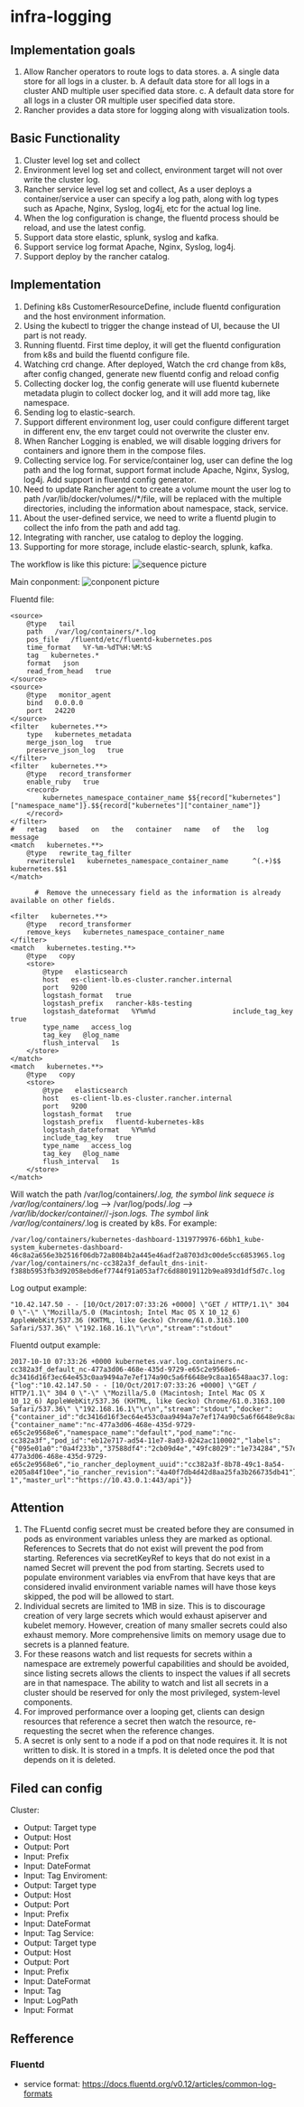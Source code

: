 # infra-logging

## Implementation goals

1. Allow Rancher operators to route logs to data stores.
  a. A single data store for all logs in a cluster.
  b. A default data store for all logs in a cluster AND multiple user specified data store.
  c. A default data store for all logs in a cluster OR multiple user specified data store.
2. Rancher provides a data store for logging along with visualization tools.

## Basic Functionality
1. Cluster level log set and collect
2. Environment level log set and collect, environment target will not over write the cluster log.
3. Rancher service level log set and collect, As a user deploys a container/service a user can specify a log path, along with log types such as Apache, Nginx, Syslog, log4j, etc for the actual log line.
4. When the log configuration is change, the fluentd process should be reload, and use the latest config.
5. Support data store elastic, splunk, syslog and kafka. 
6. Support service log format  Apache, Nginx, Syslog, log4j.
7. Support deploy by the rancher catalog.

## Implementation
1. Defining k8s CustomerResourceDefine, include fluentd configuration and the host environment information.
2. Using the kubectl to trigger the change instead of UI, because the UI part is not ready.
3. Running fluentd. First time deploy, it will get the fluentd configuration from k8s and build the fluentd configure file.
4. Watching crd change. After deployed, Watch the crd change from k8s, after config changed, generate new fluentd config and reload config
5. Collecting docker log, the config generate will use fluentd kubernete metadata plugin to collect docker log, and it will add more tag, like namespace.
6. Sending log to elastic-search.
7. Support different environment log, user could configure different target in different env, the env target could not overwrite the cluster env.
8. When Rancher Logging is enabled, we will disable logging drivers for containers and ignore them in the compose files.
9. Collecting service log. For service/container log, user can define the log path and the log format, support format include Apache, Nginx, Syslog, log4j.  Add support in fluentd config generator.
10. Need to update Rancher agent to create a volume mount the user log to path  /var/lib/docker/volumes/<name>/*/file, <name> will be replaced with the multiple directories, including the information about namespace, stack, service. 
11. About the user-defined service, we need to write a fluentd plugin to collect the info from the path and add tag.
12. Integrating with rancher, use catalog to deploy the logging.
13. Supporting for more storage, include elastic-search, splunk, kafka.

The workflow is like this picture:
![sequence picture](https://www.draw.io/?lightbox=1&highlight=FFFFFF&edit=_blank&layers=1&nav=1&title=logging_sequence.xml#Uhttps%3A%2F%2Fraw.githubusercontent.com%2Faiwantaozi%2Fdraw%2Fmaster%2Flogging_sequence.xml)

Main conponment:
![conponent picture](https://www.draw.io/?lightbox=1&highlight=0000ff&edit=_blank&layers=1&nav=1&title=logging_conponent.xml#Uhttps%3A%2F%2Fraw.githubusercontent.com%2Faiwantaozi%2Fdraw%2Fmaster%2Flogging_conponent.xml)

Fluentd file:

```
<source>
	@type   tail
	path   /var/log/containers/*.log
	pos_file   /fluentd/etc/fluentd-kubernetes.pos
	time_format   %Y-%m-%dT%H:%M:%S
	tag   kubernetes.*
	format   json
	read_from_head   true
</source>
<source>
	@type   monitor_agent
	bind   0.0.0.0
	port   24220
</source>
<filter   kubernetes.**>
	type   kubernetes_metadata
	merge_json_log   true
	preserve_json_log   true
</filter>
<filter   kubernetes.**>
    @type   record_transformer
    enable_ruby   true
    <record>
        kubernetes_namespace_container_name $${record["kubernetes"]["namespace_name"]}.$${record["kubernetes"]["container_name"]}       
    </record>
</filter>
#   retag   based   on   the   container   name   of   the   log   message
<match   kubernetes.**>
	@type   rewrite_tag_filter
	rewriterule1   kubernetes_namespace_container_name      ^(.+)$$   kubernetes.$$1
</match>

      #  Remove the unnecessary field as the information is already available on other fields.
      
<filter   kubernetes.**>
    @type   record_transformer
    remove_keys   kubernetes_namespace_container_name
</filter>
<match   kubernetes.testing.**>
    @type   copy
    <store>
        @type   elasticsearch
        host   es-client-lb.es-cluster.rancher.internal
        port   9200
        logstash_format   true
        logstash_prefix   rancher-k8s-testing
        logstash_dateformat   %Y%m%d                   include_tag_key   true
        type_name   access_log
        tag_key   @log_name
        flush_interval   1s
    </store>
</match>
<match   kubernetes.**>             
    @type   copy                 
    <store>
        @type   elasticsearch
        host   es-client-lb.es-cluster.rancher.internal                 
        port   9200
        logstash_format   true
        logstash_prefix   fluentd-kubernetes-k8s
        logstash_dateformat   %Y%m%d
        include_tag_key   true
        type_name   access_log
        tag_key   @log_name
        flush_interval   1s
    </store> 
</match>

```

Will watch the path /var/log/containers/*.log, the symbol link sequece is /var/log/containers/*.log --> /var/log/pods/*.log --> /var/lib/docker/container/*/*-json.logs. The symbol link /var/log/containers/*.log is 
created by k8s. For example:

```
/var/log/containers/kubernetes-dashboard-1319779976-66bh1_kube-system_kubernetes-dashboard-46c8a2a656e3b2516f06db72a8084b2a445e46adf2a8703d3c00de5cc6853965.log
/var/log/containers/nc-cc382a3f_default_dns-init-f388b5953fb3d92058ebd6ef7744f91a053af7c6d88019112b9ea893d1df5d7c.log
```

Log output example:
```
"10.42.147.50 - - [10/Oct/2017:07:33:26 +0000] \"GET / HTTP/1.1\" 304 0 \"-\" \"Mozilla/5.0 (Macintosh; Intel Mac OS X 10_12_6) AppleWebKit/537.36 (KHTML, like Gecko) Chrome/61.0.3163.100 Safari/537.36\" \"192.168.16.1\"\r\n","stream":"stdout"
```

Fluentd output example:
```
2017-10-10 07:33:26 +0000 kubernetes.var.log.containers.nc-cc382a3f_default_nc-477a3d06-468e-435d-9729-e65c2e9568e6-dc3416d16f3ec64e453c0aa9494a7e7ef174a90c5a6f6648e9c8aa16548aac37.log: {"log":"10.42.147.50 - - [10/Oct/2017:07:33:26 +0000] \"GET / HTTP/1.1\" 304 0 \"-\" \"Mozilla/5.0 (Macintosh; Intel Mac OS X 10_12_6) AppleWebKit/537.36 (KHTML, like Gecko) Chrome/61.0.3163.100 Safari/537.36\" \"192.168.16.1\"\r\n","stream":"stdout","docker":{"container_id":"dc3416d16f3ec64e453c0aa9494a7e7ef174a90c5a6f6648e9c8aa16548aac37"},"kubernetes":{"container_name":"nc-477a3d06-468e-435d-9729-e65c2e9568e6","namespace_name":"default","pod_name":"nc-cc382a3f","pod_id":"eb12e717-ad54-11e7-8a03-0242ac110002","labels":{"095e01a0":"0a4f233b","37588df4":"2cb09d4e","49fc8029":"1e734284","57e8c97c":"6670fdb8","714ff794":"f9f90eea","9a730256":"b76e98af","a089e9af":"b326b506","c4d44529":"7b13b53d","eaee61ea":"27b03b75","fce8991e":"b326b506","io_rancher_container_primary":"nc-477a3d06-468e-435d-9729-e65c2e9568e6","io_rancher_deployment_uuid":"cc382a3f-8b78-49c1-8a54-e205a84f10ee","io_rancher_revision":"4a40f7db4d42d8aa25fa3b266735db41"},"host":"node-1","master_url":"https://10.43.0.1:443/api"}}
```

## Attention
1. The FLuentd config secret must be created before they are consumed in pods as environment variables unless they are marked as optional. References to Secrets that do not exist will prevent the pod from starting. References via secretKeyRef to keys that do not exist in a named Secret will prevent the pod from starting. Secrets used to populate environment variables via envFrom that have keys that are considered invalid environment variable names will have those keys skipped, the pod will be allowed to start. 
2. Individual secrets are limited to 1MB in size. This is to discourage creation of very large secrets which would exhaust apiserver and kubelet memory. However, creation of many smaller secrets could also exhaust memory. More comprehensive limits on memory usage due to secrets is a planned feature.
3. For these reasons watch and list requests for secrets within a namespace are extremely powerful capabilities and should be avoided, since listing secrets allows the clients to inspect the values if all secrets are in that namespace. The ability to watch and list all secrets in a cluster should be reserved for only the most privileged, system-level components.
4. For improved performance over a looping get, clients can design resources that reference a secret then watch the resource, re-requesting the secret when the reference changes.
5. A secret is only sent to a node if a pod on that node requires it. It is not written to disk. It is stored in a tmpfs. It is deleted once the pod that depends on it is deleted.

## Filed can config
Cluster:
* Output: Target type
* Output: Host
* Output: Port
* Input: Prefix
* Input: DateFormat
* Input: Tag
Enviroment:
* Output: Target type
* Output: Host
* Output: Port
* Input: Prefix
* Input: DateFormat
* Input: Tag
Service:
* Output: Target type
* Output: Host
* Output: Port
* Input: Prefix
* Input: DateFormat
* Input: Tag
* Input: LogPath
* Input: Format


## Refference
### Fluentd
* service format: https://docs.fluentd.org/v0.12/articles/common-log-formats